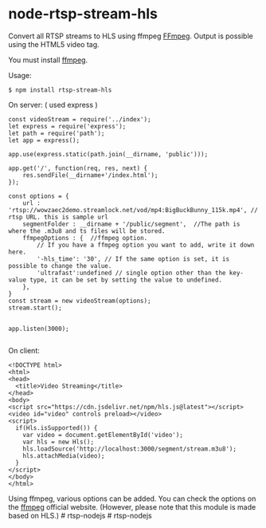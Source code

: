 node-rtsp-stream-hls
================

Convert all RTSP streams to HLS using ffmpeg [FFmpeg](https://github.com/FFmpeg/FFmpeg). Output is possible using the HTML5 video tag.

You must install [ffmpeg](https://ffmpeg.org/).


Usage:

```
$ npm install rtsp-stream-hls
```

On server: ( used express )
```
const videoStream = require('../index');
let express = require('express');
let path = require('path');
let app = express();

app.use(express.static(path.join(__dirname, 'public')));

app.get('/', function(req, res, next) {
    res.sendFile(__dirname+'/index.html');
});

const options = {
    url : 'rtsp://wowzaec2demo.streamlock.net/vod/mp4:BigBuckBunny_115k.mp4', // rtsp URL. this is sample url
    segmentFolder : __dirname + '/public/segment',  //The path is where the .m3u8 and ts files will be stored.
    ffmpegOptions : {  //ffmpeg option.
        // If you have a ffmpeg option you want to add, write it down here.
        '-hls_time': '30', // If the same option is set, it is possible to change the value.
        'ultrafast':undefined // single option other than the key-value type, it can be set by setting the value to undefined.
    },
}
const stream = new videoStream(options);
stream.start();


app.listen(3000);
    
```

On client:
```
<!DOCTYPE html>
<html>
<head>
  <title>Video Streaming</title>
</head>
<body>
<script src="https://cdn.jsdelivr.net/npm/hls.js@latest"></script>
<video id="video" controls preload></video>
<script>
  if(Hls.isSupported()) {
    var video = document.getElementById('video');
    var hls = new Hls();
    hls.loadSource('http://localhost:3000/segment/stream.m3u8');
    hls.attachMedia(video);
  }
</script>
</body>
</html>
```

Using ffmpeg, various options can be added. You can check the options on the [ffmpeg](https://ffmpeg.org/ffmpeg.html) official website.
(However, please note that this module is made based on HLS.)
#   r t s p - n o d e j s  
 #   r t s p - n o d e j s  
 